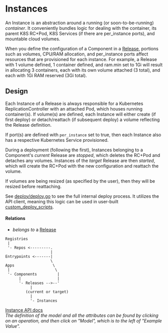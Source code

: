 # Instances

An Instance is an abstraction around a running (or soon-to-be-running)
_container_. It conveniently bundles logic for dealing with the container,
its parent K8S RC+Pod, K8S Services (if there are per_instance ports), and
mountable cloud volumes.

When you define the configuration of a Component in a [Release](releases.md),
portions such as volumes, CPU/RAM allocation, and per_instance ports affect
resources that are provisioned for each instance. For example, a Release with 1
volume defined, 1 container defined, and ram.min set to 1Gi will result in
allocating 3 containers, each with its own volume attached (3 total), and each
with 1Gi RAM reserved (3Gi total).

## Design

Each Instance of a Release is always responsible for a Kubernetes
ReplicationController with an attached Pod, which houses running container(s).
If volume(s) are defined, each Instance will either create (if first deploy) or
detach/reattach (if subsequent deploy) a volume reflecting the Release
definition.

If port(s) are defined with `per_instance` set to true, then each Instance also
has a respective Kubernetes Service provisioned.

During a deployment (following the first), Instances belonging to a Component's
_current_ Release are *stopped*, which deletes the RC+Pod and detaches any
volumes. Instances of the _target_ Release are then *started*, which will create
the RC+Pod with the new configuration and reattach the volume.

If volumes are being resized (as specified by the user), then they will be
resized before reattaching.

See [deploy/deploy.go](https://github.com/supergiant/supergiant/tree/master/deploy/deploy.go) to see the full internal deploy
process. It utilizes the API client, meaning this logic can be used in
user-built [custom_deploy_scripts](custom-deploy-scripts.md).

#### Relations

- _belongs to_ a [Release](releases.md)

```
Registries
 |
 '- Repos <---------.
                    |
Entrypoints <-------|
                    \
Apps                 \
 |                    \
 '- Components         |
      |                |
      '- Releases -->--'
           |
         (current or target)
           |
           '- Instances
```

[Instance API docs](http://swagger.supergiant.io/docs/#/Instances)
<br>
_The definition of the model and all the attributes can be found by clicking on
an operation, and then click on "Model", which is to the left of "Example Value"._
